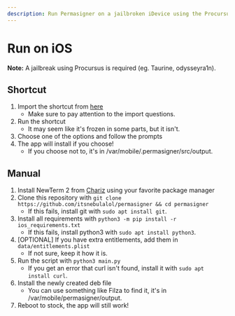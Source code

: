 ```yaml
---
description: Run Permasigner on a jailbroken iDevice using the Procursus bootstrap.
---
```


# Run on iOS

**Note:** A jailbreak using Procursus is required (eg. Taurine, odysseyra1n).

## Shortcut

1. Import the shortcut from [here](https://routinehub.co/shortcut/12520/)
   * Make sure to pay attention to the import questions.
2. Run the shortcut
   * It may seem like it's frozen in some parts, but it isn't.
3. Choose one of the options and follow the prompts
4. The app will install if you choose!
   * If you choose not to, it's in /var/mobile/.permasigner/src/output.

## Manual

1. Install NewTerm 2 from [Chariz](https://repo.chariz.com) using your favorite package manager
2. Clone this repository with `git clone https://github.com/itsnebulalol/permasigner && cd permasigner`
   * If this fails, install git with `sudo apt install git`.
3. Install all requirements with `python3 -m pip install -r ios_requirements.txt`
   * If this fails, install python3 with `sudo apt install python3`.
4. \[OPTIONAL] If you have extra entitlements, add them in `data/entitlements.plist`
   * If not sure, keep it how it is.
5. Run the script with `python3 main.py`
   * If you get an error that curl isn't found, install it with `sudo apt install curl`.
6. Install the newly created deb file
   * You can use something like Filza to find it, it's in /var/mobile/permasigner/output.
7. Reboot to stock, the app will still work!
